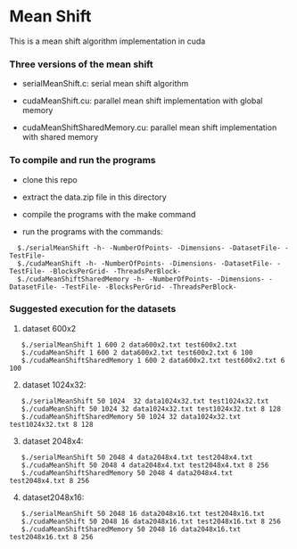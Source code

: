 # Mean Shift 

This is a mean shift algorithm implementation in cuda

### Three versions of the mean shift

- serialMeanShift.c: serial mean shift algorithm  

- cudaMeanShift.cu: parallel mean shift implementation with global memory

- cudaMeanShiftSharedMemory.cu: parallel mean shift implementation with shared memory

### To compile and run the programs

- clone this repo

- extract the data.zip file in this directory

- compile the programs with the make command

- run the programs with the commands:
```
  $./serialMeanShift -h- -NumberOfPoints- -Dimensions- -DatasetFile- -TestFile- 
  $./cudaMeanShift -h- -NumberOfPoints- -Dimensions- -DatasetFile- -TestFile- -BlocksPerGrid- -ThreadsPerBlock- 
  $./cudaMeanShiftSharedMemory -h- -NumberOfPoints- -Dimensions- -DatasetFile- -TestFile- -BlocksPerGrid- -ThreadsPerBlock- 
```
### Suggested execution for the datasets 

1. dataset 600x2 
```
   $./serialMeanShift 1 600 2 data600x2.txt test600x2.txt 
   $./cudaMeanShift 1 600 2 data600x2.txt test600x2.txt 6 100 
   $./cudaMeanShiftSharedMemory 1 600 2 data600x2.txt test600x2.txt 6 100
```   
2. dataset 1024x32:
```
   $./serialMeanShift 50 1024  32 data1024x32.txt test1024x32.txt 
   $./cudaMeanShift 50 1024 32 data1024x32.txt test1024x32.txt 8 128 
   $./cudaMeanShiftSharedMemory 50 1024 32 data1024x32.txt test1024x32.txt 8 128 
```   
3. dataset 2048x4:
```
   $./serialMeanShift 50 2048 4 data2048x4.txt test2048x4.txt 
   $./cudaMeanShift 50 2048 4 data2048x4.txt test2048x4.txt 8 256 
   $./cudaMeanShiftSharedMemory 50 2048 4 data2048x4.txt test2048x4.txt 8 256 
```   
4. dataset2048x16:
```
   $./serialMeanShift 50 2048 16 data2048x16.txt test2048x16.txt 
   $./cudaMeanShift 50 2048 16 data2048x16.txt test2048x16.txt 8 256 
   $./cudaMeanShiftSharedMemory 50 2048 16 data2048x16.txt test2048x16.txt 8 256 
```
                    
